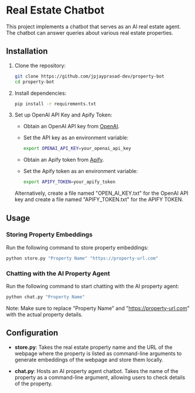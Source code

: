 # Real Estate Chatbot

This project implements a chatbot that serves as an AI real estate agent. The chatbot can answer queries about various real estate properties.

## Installation

1. Clone the repository:

   ```bash
   git clone https://github.com/jpjayprasad-dev/property-bot
   cd property-bot
   ```

2. Install dependencies:

   ```bash
   pip install -r requirements.txt
   ```

3. Set up OpenAI API Key and Apify Token:

   - Obtain an OpenAI API key from [OpenAI](https://beta.openai.com/signup/).
   - Set the API key as an environment variable:

     ```bash
     export OPENAI_API_KEY=your_openai_api_key
     ```

   - Obtain an Apify token from [Apify](https://apify.com/).
   - Set the Apify token as an environment variable:

     ```bash
     export APIFY_TOKEN=your_apify_token
     ```

   Alternatively, create a file named "OPEN_AI_KEY.txt" for the OpenAI API key and create a file named "APIFY_TOKEN.txt" for the APIFY TOKEN.

## Usage

### Storing Property Embeddings

Run the following command to store property embeddings:

```bash
python store.py "Property Name" "https://property-url.com"
```

### Chatting with the AI Property Agent

Run the following command to start chatting with the AI property agent:

```bash
python chat.py "Property Name"
```

Note: Make sure to replace "Property Name" and "https://property-url.com" with the actual property details.

## Configuration

- **store.py**: Takes the real estate property name and the URL of the webpage where the property is listed as command-line arguments to generate embeddings of the webpage and store them locally.

- **chat.py**: Hosts an AI property agent chatbot. Takes the name of the property as a command-line argument, allowing users to check details of the property.
